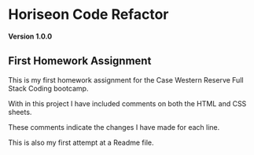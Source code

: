 # Horiseon Code Refactor    

**Version 1.0.0**

## First Homework Assignment

This is my first homework assignment for the Case Western Reserve Full Stack Coding bootcamp.

With in this project I have included comments on both the HTML and CSS sheets. 

These comments indicate the changes I have made for each line.

This is also my first attempt at a Readme file. 
